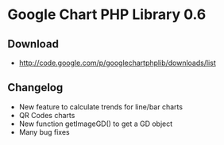 # Google Chart PHP Library 0.6 #

## Download ##

  * http://code.google.com/p/googlechartphplib/downloads/list

## Changelog ##

  * New feature to calculate trends for line/bar charts
  * QR Codes charts
  * New function getImageGD() to get a GD object
  * Many bug fixes